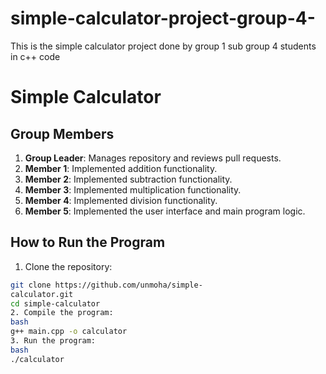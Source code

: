 # simple-calculator-project-group-4-
This is the simple calculator project done by group 1 sub group 4 students in c++ code
# Simple Calculator
## Group Members
1. **Group Leader**: Manages repository and reviews pull 
requests.
2. **Member 1**: Implemented addition functionality.
3. **Member 2**: Implemented subtraction functionality.
4. **Member 3**: Implemented multiplication functionality.
5. **Member 4**: Implemented division functionality.
6. **Member 5**: Implemented the user interface and main program 
logic.
## How to Run the Program
1. Clone the repository:
 ```bash
 git clone https://github.com/unmoha/simple-
calculator.git
 cd simple-calculator
2. Compile the program:
bash
g++ main.cpp -o calculator
3. Run the program:
bash
./calculator
